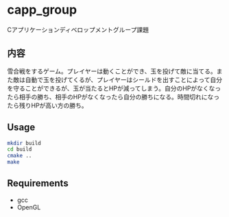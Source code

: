 # capp_group

Cアプリケーションディベロップメントグループ課題

## 内容

雪合戦をするゲーム。プレイヤーは動くことができ、玉を投げて敵に当てる。また敵は自動で玉を投げてくるが、プレイヤーはシールドを出すことによって自分を守ることができるが、玉が当たるとHPが減ってしまう。自分のHPがなくなったら相手の勝ち、相手のHPがなくなったら自分の勝ちになる。時間切れになったら残りHPが高い方の勝ち。

## Usage

```bash
mkdir build
cd build
cmake ..
make
```

## Requirements

* gcc
* OpenGL
